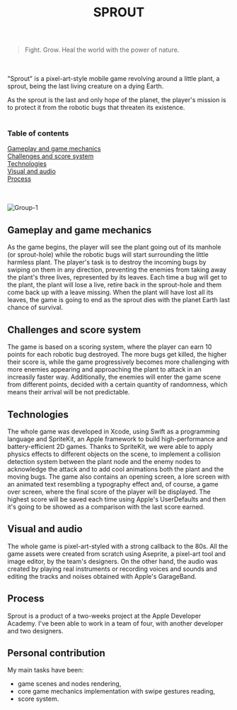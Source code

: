 
<h1>
  <p align="center">
    SPROUT
  </p>
</h1>
</br>

> Fight. Grow. Heal the world with the power of nature. 

</br></br>
"Sprout" is a pixel-art-style mobile game revolving around a little plant, a sprout, being the last living creature on a dying Earth. 

As the sprout is the last and only hope of the planet, the player's mission is to protect it from the robotic bugs that threaten its existence.
</br></br>

<h3>Table of contents</h3>
 
<a href="https://github.com/gperretta/AlgaExperience/blob/main/README.md#gameplay-and-game-mechanics">Gameplay and game mechanics</a></br>
<a href="https://github.com/gperretta/AlgaExperience/blob/main/README.md#challenges-and-score-system">Challenges and score system</a></br>
<a href="https://github.com/gperretta/AlgaExperience/blob/main/README.md#technologies">Technologies</a></br>
<a href="https://github.com/gperretta/AlgaExperience/blob/main/README.md#visual-and-audio">Visual and audio</a></br>
<a href="https://github.com/gperretta/AlgaExperience/blob/main/README.md#process">Process</a></br>
  
<br/><br/>
![Group-1](https://user-images.githubusercontent.com/113616815/216680862-2ce8eef5-4923-4d78-9cee-17a5d8c5b758.png)

  <h2>Gameplay and game mechanics</h2>

As the game begins, the player will see the plant going out of its manhole (or sprout-hole) while the robotic bugs will start surrounding the little harmless plant. 
The player's task is to destroy the incoming bugs by swiping on them in any direction, preventing the enemies from taking away the plant's three lives, represented by its leaves. Each time a bug will get to the plant, the plant will lose a live, retire back in the sprout-hole and them come back up with a leave missing. 
When the plant will have lost all its leaves, the game is going to end as the sprout dies with the planet Earth last chance of survival. 

  <h2>Challenges and score system</h2>

The game is based on a scoring system, where the player can earn 10 points for each robotic bug destroyed. The more bugs get killed, the higher their score is, while the game progressively becomes more challenging with more enemies appearing and approaching the plant to attack in an increasily faster way. Additionally, the enemies will enter the game scene from different points, decided with a certain quantity of randomness, which means their arrival will be not predictable. 

  <h2>Technologies</h2>

The whole game was developed in Xcode, using Swift as a programming language and SpriteKit, an Apple framework to build high-performance and battery-efficient 2D games. 
Thanks to SpriteKit, we were able to apply physics effects to different objects on the scene, to implement a collision detection system between the plant node and the enemy nodes to acknowledge the attack and to add cool animations both the plant and the moving bugs. 
The game also contains an opening screen, a lore screen with an animated text resembling a typography effect and, of course, a game over screen, where the final score of the player will be displayed. 
The highest score will be saved each time using Apple's UserDefaults and then it's going to be showed as a comparison with the last score earned. 

  <h2>Visual and audio</h2>

The whole game is pixel-art-styled with a strong callback to the 80s. 
All the game assets were created from scratch using Aseprite, a pixel-art tool and image editor, by the team's designers. 
On the other hand, the audio was created by playing real instruments or recording voices and sounds and editing the tracks and noises obtained with Apple's GarageBand. 

  <h2>Process</h2>

Sprout is a product of a two-weeks project at the Apple Developer Academy. I've been able to work in a team of four, with another developer and two designers.

<h2> Personal contribution </h2>

My main tasks have been:
- game scenes and nodes rendering,
- core game mechanics implementation with swipe gestures reading,
- score system.

